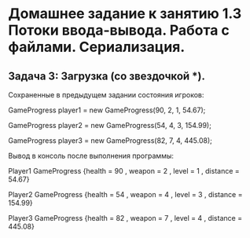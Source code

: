  # Домашнее задание к занятию 1.3 Потоки ввода-вывода. Работа с файлами. Сериализация.
  ## Задача 3: Загрузка (со звездочкой *).
Сохраненные в предыдущем задании состояния игроков:

 GameProgress player1 = new GameProgress(90, 2, 1, 54.67);
 
 GameProgress player2 = new GameProgress(54, 4, 3, 154.99);
 
 GameProgress player3 = new GameProgress(82, 7, 4, 445.08);

Вывод в консоль после выполнения программы:

Player1 GameProgress {health = 90 , weapon = 2 , level = 1 , distance = 54.67}

Player2 GameProgress {health = 54 , weapon = 4 , level = 3 , distance = 154.99}

Player3 GameProgress {health = 82 , weapon = 7 , level = 4 , distance = 445.08}
